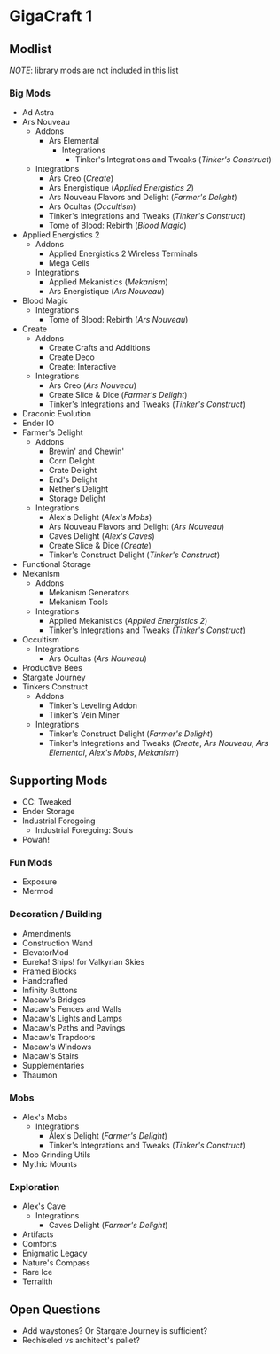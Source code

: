 # GigaCraft 1

## Modlist

*NOTE*: library mods are not included in this list

### Big Mods

* Ad Astra
* Ars Nouveau
  * Addons
    * Ars Elemental
      * Integrations
        * Tinker's Integrations and Tweaks (*Tinker's Construct*)
  * Integrations
    * Ars Creo (*Create*)
    * Ars Energistique (*Applied Energistics 2*)
    * Ars Nouveau Flavors and Delight (*Farmer's Delight*)
    * Ars Ocultas (*Occultism*)
    * Tinker's Integrations and Tweaks (*Tinker's Construct*)
    * Tome of Blood: Rebirth (*Blood Magic*)
* Applied Energistics 2
  * Addons
    * Applied Energistics 2 Wireless Terminals
    * Mega Cells
  * Integrations
    * Applied Mekanistics (*Mekanism*)
    * Ars Energistique (*Ars Nouveau*)
* Blood Magic
  * Integrations
    * Tome of Blood: Rebirth (*Ars Nouveau*)
* Create
  * Addons
    * Create Crafts and Additions
    * Create Deco
    * Create: Interactive
  * Integrations
    * Ars Creo (*Ars Nouveau*)
    * Create Slice & Dice (*Farmer's Delight*)
    * Tinker's Integrations and Tweaks (*Tinker's Construct*)
* Draconic Evolution
* Ender IO
* Farmer's Delight
  * Addons
    * Brewin' and Chewin'
    * Corn Delight
    * Crate Delight
    * End's Delight
    * Nether's Delight
    * Storage Delight
  * Integrations
    * Alex's Delight (*Alex's Mobs*)
    * Ars Nouveau Flavors and Delight (*Ars Nouveau*)
    * Caves Delight (*Alex's Caves*)
    * Create Slice & Dice (*Create*)
    * Tinker's Construct Delight (*Tinker's Construct*)
* Functional Storage
* Mekanism
  * Addons
    * Mekanism Generators
    * Mekanism Tools
  * Integrations
    * Applied Mekanistics (*Applied Energistics 2*)
    * Tinker's Integrations and Tweaks (*Tinker's Construct*)
* Occultism
  * Integrations
    * Ars Ocultas (*Ars Nouveau*)
* Productive Bees
* Stargate Journey
* Tinkers Construct
  * Addons
    * Tinker's Leveling Addon
    * Tinker's Vein Miner
  * Integrations
    * Tinker's Construct Delight (*Farmer's Delight*)
    * Tinker's Integrations and Tweaks (*Create*, *Ars Nouveau*, *Ars Elemental*, *Alex's Mobs*, *Mekanism*)

## Supporting Mods

* CC: Tweaked
* Ender Storage
* Industrial Foregoing
  * Industrial Foregoing: Souls
* Powah!

### Fun Mods

* Exposure
* Mermod

### Decoration / Building

* Amendments
* Construction Wand
* ElevatorMod
* Eureka! Ships! for Valkyrian Skies
* Framed Blocks
* Handcrafted
* Infinity Buttons
* Macaw's Bridges
* Macaw's Fences and Walls
* Macaw's Lights and Lamps
* Macaw's Paths and Pavings
* Macaw's Trapdoors
* Macaw's Windows
* Macaw's Stairs
* Supplementaries
* Thaumon

### Mobs

* Alex's Mobs
  * Integrations
    * Alex's Delight (*Farmer's Delight*)
    * Tinker's Integrations and Tweaks (*Tinker's Construct*)
* Mob Grinding Utils
* Mythic Mounts

### Exploration

* Alex's Cave
  * Integrations
    * Caves Delight (*Farmer's Delight*)
* Artifacts
* Comforts
* Enigmatic Legacy
* Nature's Compass
* Rare Ice
* Terralith

## Open Questions

* Add waystones? Or Stargate Journey is sufficient?
* Rechiseled vs architect's pallet?
